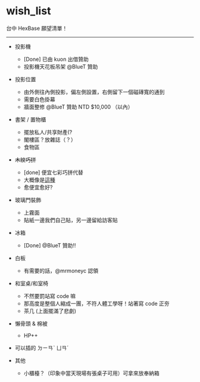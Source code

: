 wish_list
=========

台中 HexBase 願望清單！

----

- 投影機

    + [Done] 已由 kuon 出借贊助
    + 投影機天花板吊架 @BlueT 贊助

- 投影位置

    + 由外側往內側投影，偏左側設置，右側留下一個磁磚寬的通到
    + 需要白色掛幕
    + 牆面整修 @BlueT 贊助 NTD $10,000 （以內）

- 書架 / 置物櫃

    + 擺放私人/共享財產(?
    + 閣樓區？放雜誌（？）
    + 食物區

- ~~木紋巧拼~~

    + [done] 便宜七彩巧拼代替
    + 大概像是[這種](http://www.i-house.com.tw/product/detail/id/458987)
    + 愈便宜愈好?

- 玻璃門裝飾

    + 上霧面
    + 貼紙一邊我們自己貼，另一邊留給訪客貼


- 冰箱

    + [Done] @BlueT 贊助!!

- 白板

    + 有需要的話，@mrmoneyc 認領

- 和室桌/和室椅

    + 不然要罰站寫 code 嘛
    + 那高度是整個人縮成一團，不符人體工學呀！站著寫 code 正夯
    + 茶几 (上面擺滿了悲劇)

- 懶骨頭 & 棉被

    + HP++

- 可以插的 ㄉㄧㄢˋ ㄩㄢˊ

- 其他

    + 小櫃檯？（印象中當天現場有張桌子可用）可拿來放奉納箱
